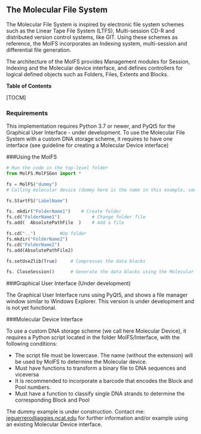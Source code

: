 ## The Molecular File System

The Molecular File System is inspired by electronic file system schemes such as the Linear Tape File System (LTFS), Multi-session CD-R and distributed version control systems, like GIT. Using these schemes as reference, the MolFS incorporates an Indexing system, multi-session and differential file generation.

The architecture of the MolFS provides Management modules for Session, Indexing and the Molecular device interface, and defines controllers for logical defined objects such as Folders, Files, Extents and Blocks.

**Table of Contents**

[TOCM]

### Requirements

This implementation requires Python 3.7 or newer, and PyQt5 for the Graphical User Interface - under development. 
To use the Molecular File System with a custom DNA storage scheme, it requires to have one interface (see guideline for creating a Molecular Device interface)


###Using the MolFS


```Python
# Run the code in the top-level folder
from MolFS.MolFSGen import *

fs = MolFS("dummy") 
# Calling molecular device (dummy here is the name in this example, see Molecular Device Interface how to define an interface)

fs.StartFS("LabelName")

fs. mkdir("FolderName1") 	# Create folder
fs.cd("FolderName1")			# Change folder file
fs.add(  AbsolutePathFile  )	# Add a file

fs.cd("..")			#Up folder
fs.mkdir("FolderName2")
fs.cd("FolderName2")
fs.add(AbsolutePathFile2)

fs.setUseZlib(True)		# Compresses the data blocks

fs. CloseSession()		# Generate the data blocks using the Molecular Device
```

###Graphical User Interface (Under development)

The Graphical User Interface runs using PyQt5, and shows a file manager window similar to Windows Explorer. This version is under development and is not yet functional.

###Molecular Device Interface

To use a custom DNA storage scheme (we call here Molecular Device), it requires a Python script located in the folder MolFS/Interface, with the following conditions:

- The script file must be lowercase. The name (without the extension) will be used by MolFS to determine the Molecular device. 
- Must have functions to transform a binary file to DNA sequences and viceversa
- It is recommended to incorporate a barcode that encodes the Block and Pool numbers.
- Must have a function to classify single DNA strands to determine the corresponding Block and Pool

The dummy example is under construction. 
Contact me: jeguerrero@aggies.ncat.edu for further information and/or example using an existing Molecular Device interface.






